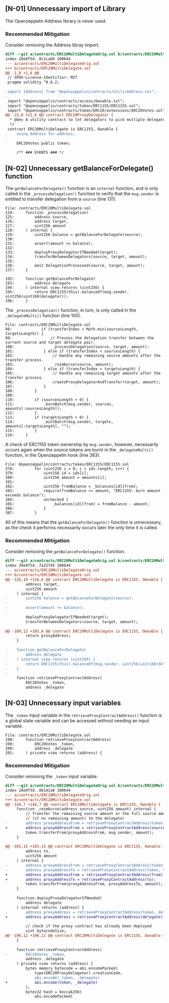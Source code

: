 ## [N-01] Unnecessary import of Library

The Openzeppelin Address library is never used.

### Recommended Mitigation

Consider removing the Address libray import.

```diff
diff --git a/contracts/ERC20MultiDelegateOrig.sol b/contracts/ERC20MultiDelegate.sol
index 28e0f5d..0c1ca04 100644
--- a/contracts/ERC20MultiDelegateOrig.sol
+++ b/contracts/ERC20MultiDelegate.sol
@@ -1,8 +1,6 @@
 // SPDX-License-Identifier: MIT
 pragma solidity ^0.8.2;
 
-import {Address} from "@openzeppelin/contracts/utils/Address.sol";
-
 import "@openzeppelin/contracts/access/Ownable.sol";
 import "@openzeppelin/contracts/token/ERC1155/ERC1155.sol";
 import "@openzeppelin/contracts/token/ERC20/extensions/ERC20Votes.sol";
@@ -23,8 +21,6 @@ contract ERC20ProxyDelegator {
  * @dev A utility contract to let delegators to pick multiple delegate
  */
 contract ERC20MultiDelegate is ERC1155, Ownable {
-    using Address for address;
-
     ERC20Votes public token;
 
     /** ### EVENTS ### */
```

## [N-02] Unnecessary getBalanceForDelegate() function

The `getBalanceForDelegate()` function is an `internal` function, and is only called in the `_processDelegation()` function to verify that the `msg.sender` is entitled to transfer delegation from a `source` (line 131).

```solidity
File: contracts/ERC20MultiDelegate.sol
124:     function _processDelegation(
125:         address source,
126:         address target,
127:         uint256 amount
128:     ) internal {
129:         uint256 balance = getBalanceForDelegate(source);
130: 
131:         assert(amount <= balance);
132: 
133:         deployProxyDelegatorIfNeeded(target);
134:         transferBetweenDelegators(source, target, amount);
135: 
136:         emit DelegationProcessed(source, target, amount);
137:     }

192:     function getBalanceForDelegate(
193:         address delegate
194:     ) internal view returns (uint256) {
195:         return ERC1155(this).balanceOf(msg.sender, uint256(uint160(delegate)));
196:     }
```

The `_processDelegation()` function, in turn, is only called in the `_delegateMulti()` function (line 100).

```solidity
File: contracts/ERC20MultiDelegate.sol
98:             if (transferIndex < Math.min(sourcesLength, targetsLength)) {
99:                 // Process the delegation transfer between the current source and target delegate pair.
100:                 _processDelegation(source, target, amount);
101:             } else if (transferIndex < sourcesLength) {
102:                 // Handle any remaining source amounts after the transfer process.
103:                 _reimburse(source, amount);
104:             } else if (transferIndex < targetsLength) {
105:                 // Handle any remaining target amounts after the transfer process.
106:                 createProxyDelegatorAndTransfer(target, amount);
107:             }
108:         }
109: 
110:         if (sourcesLength > 0) {
111:             _burnBatch(msg.sender, sources, amounts[:sourcesLength]);
112:         }
113:         if (targetsLength > 0) {
114:             _mintBatch(msg.sender, targets, amounts[:targetsLength], "");
115:         }
116:     }
```
A check of ERC1155 token ownership by `msg.sender`, however, necessarily occurs again when the source tokens are burnt in the `_delegateMulti()` function, in the Openzeppelin hook (line 383).

```solidity
File: @openzeppelin/contracts/token/ERC1155/ERC1155.sol
378:         for (uint256 i = 0; i < ids.length; i++) {
379:             uint256 id = ids[i];
380:             uint256 amount = amounts[i];
381: 
382:             uint256 fromBalance = _balances[id][from];
383:             require(fromBalance >= amount, "ERC1155: burn amount exceeds balance");
384:             unchecked {
385:                 _balances[id][from] = fromBalance - amount;
386:             }
387:         }
```

All of this means that the `getBalanceForDelegate()` function is unnecessary, as the check it performs necessarily  occurs later the only time it is called.

### Recommended Mitigation

Consider removing the `getBalanceForDelegate()` function.

```diff
diff --git a/contracts/ERC20MultiDelegateOrig.sol b/contracts/ERC20MultiDelegate.sol
index 28e0f5d..fa22745 100644
--- a/contracts/ERC20MultiDelegateOrig.sol
+++ b/contracts/ERC20MultiDelegate.sol
@@ -126,10 +126,6 @@ contract ERC20MultiDelegate is ERC1155, Ownable {
         address target,
         uint256 amount
     ) internal {
-        uint256 balance = getBalanceForDelegate(source);
-
-        assert(amount <= balance);
-
         deployProxyDelegatorIfNeeded(target);
         transferBetweenDelegators(source, target, amount);
 
@@ -189,12 +185,6 @@ contract ERC20MultiDelegate is ERC1155, Ownable {
         return proxyAddress;
     }
 
-    function getBalanceForDelegate(
-        address delegate
-    ) internal view returns (uint256) {
-        return ERC1155(this).balanceOf(msg.sender, uint256(uint160(delegate)));
-    }
-
     function retrieveProxyContractAddress(
         ERC20Votes _token,
         address _delegate
```

## [N-03] Unnecessary input variables

The `_token` input variable in the `retrieveProxyContractAddress()` function is a global state variable and can be accessed without needing an input variable.

```solidity
File: contracts/ERC20MultiDelegate.sol
198:     function retrieveProxyContractAddress(
199:         ERC20Votes _token,
200:         address _delegate
201:     ) private view returns (address) {
```

### Recommended Mitigation

Consider removing the `_token` input variable.

```diff
diff --git a/contracts/ERC20MultiDelegateOrig.sol b/contracts/ERC20MultiDelegate.sol
index 28e0f5d..0b142a8 100644
--- a/contracts/ERC20MultiDelegateOrig.sol
+++ b/contracts/ERC20MultiDelegate.sol
@@ -144,7 +144,7 @@ contract ERC20MultiDelegate is ERC1155, Ownable {
     function _reimburse(address source, uint256 amount) internal {
         // Transfer the remaining source amount or the full source amount
         // (if no remaining amount) to the delegator
-        address proxyAddressFrom = retrieveProxyContractAddress(token, source);
+        address proxyAddressFrom = retrieveProxyContractAddress(source);
         token.transferFrom(proxyAddressFrom, msg.sender, amount);
     }
 
@@ -165,15 +165,15 @@ contract ERC20MultiDelegate is ERC1155, Ownable {
         address to,
         uint256 amount
     ) internal {
-        address proxyAddressFrom = retrieveProxyContractAddress(token, from);
-        address proxyAddressTo = retrieveProxyContractAddress(token, to);
+        address proxyAddressFrom = retrieveProxyContractAddress(from);
+        address proxyAddressTo = retrieveProxyContractAddress(to);
         token.transferFrom(proxyAddressFrom, proxyAddressTo, amount);
     }
 
     function deployProxyDelegatorIfNeeded(
         address delegate
     ) internal returns (address) {
-        address proxyAddress = retrieveProxyContractAddress(token, delegate);
+        address proxyAddress = retrieveProxyContractAddress(delegate);
 
         // check if the proxy contract has already been deployed
         uint bytecodeSize;
@@ -196,12 +196,11 @@ contract ERC20MultiDelegate is ERC1155, Ownable {
     }
 
     function retrieveProxyContractAddress(
-        ERC20Votes _token,
         address _delegate
     ) private view returns (address) {
         bytes memory bytecode = abi.encodePacked(
             type(ERC20ProxyDelegator).creationCode, 
-            abi.encode(_token, _delegate)
+            abi.encode(token, _delegate)
         );
         bytes32 hash = keccak256(
             abi.encodePacked(
```